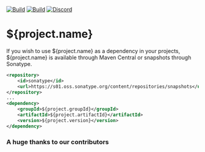 [![Build](https://github.com/magemonkeystudio/${project.artifactId}/actions/workflows/release.yml/badge.svg?branch=main)](https://s01.oss.sonatype.org/content/repositories/releases/studio/magemonkey/${project.artifactId}/${project.version})
[![Build](https://github.com/magemonkeystudio/${project.artifactId}/actions/workflows/devbuild.yml/badge.svg?branch=dev)](https://s01.oss.sonatype.org/content/repositories/snapshots/studio/magemonkey/${project.artifactId}/${project.version})
[![Discord](https://dcbadge.vercel.app/api/server/6UzkTe6RvW?style=flat)](https://discord.gg/6UzkTe6RvW)

# ${project.name}

If you wish to use ${project.name} as a dependency in your projects, ${project.name} is available through Maven Central
or snapshots through Sonatype.

```xml
<repository>
    <id>sonatype</id>
    <url>https://s01.oss.sonatype.org/content/repositories/snapshots</url>
</repository>
...
<dependency>
    <groupId>${project.groupId}</groupId>
    <artifactId>${project.artifactId}</artifactId>
    <version>${project.version}</version>
</dependency>
```

### A huge thanks to our contributors

<a href="https://github.com/magemonkeystudio/${project.artifactId}/graphs/contributors">
<img src="https://contrib.rocks/image?repo=magemonkeystudio/${project.artifactId}"  alt=""/>
</a>
